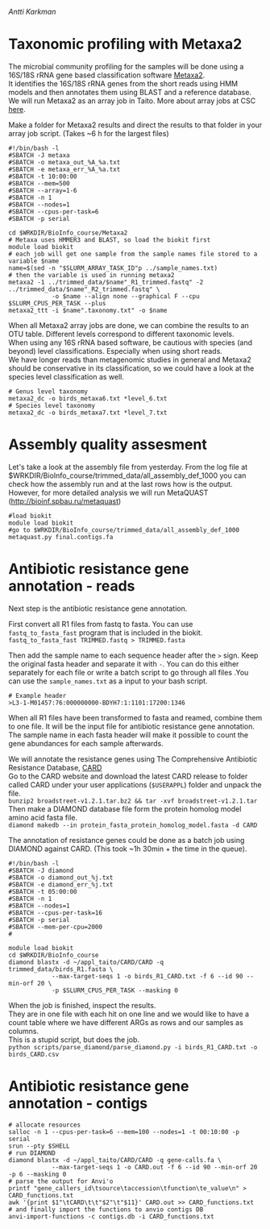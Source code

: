 *Antti Karkman*


# Taxonomic profiling with Metaxa2
The microbial community profiling for the samples will be done using a 16S/18S rRNA gene based classification software [Metaxa2](http://microbiology.se/software/metaxa2/).  
It identifies the 16S/18S rRNA genes from the short reads using HMM models and then annotates them using BLAST and a reference database.
We will run Metaxa2 as an array job in Taito. More about array jobs at CSC [here](https://research.csc.fi/taito-array-jobs).  

Make a folder for Metaxa2 results and direct the results to that folder in your array job script. (Takes ~6 h for the largest files)
```
#!/bin/bash -l
#SBATCH -J metaxa
#SBATCH -o metaxa_out_%A_%a.txt
#SBATCH -e metaxa_err_%A_%a.txt
#SBATCH -t 10:00:00
#SBATCH --mem=500
#SBATCH --array=1-6
#SBATCH -n 1
#SBATCH --nodes=1
#SBATCH --cpus-per-task=6
#SBATCH -p serial

cd $WRKDIR/BioInfo_course/Metaxa2
# Metaxa uses HMMER3 and BLAST, so load the biokit first
module load biokit
# each job will get one sample from the sample names file stored to a variable $name
name=$(sed -n "$SLURM_ARRAY_TASK_ID"p ../sample_names.txt)
# then the variable is used in running metaxa2
metaxa2 -1 ../trimmed_data/$name"_R1_trimmed.fastq" -2 ../trimmed_data/$name"_R2_trimmed.fastq" \
            -o $name --align none --graphical F --cpu $SLURM_CPUS_PER_TASK --plus
metaxa2_ttt -i $name".taxonomy.txt" -o $name
```

When all Metaxa2 array jobs are done, we can combine the results to an OTU table. Different levels correspond to different taxonomic levels.  
When using any 16S rRNA based software, be cautious with species (and beyond) level classifications. Especially when using short reads.  
We have longer reads than metagenomic studies in general and Metaxa2 should be conservative in its classification, so we could have a look at the species level classification as well.  
```
# Genus level taxonomy
metaxa2_dc -o birds_metaxa6.txt *level_6.txt
# Species level taxonomy
metaxa2_dc -o birds_metaxa7.txt *level_7.txt
```

# Assembly quality assesment
Let's take a look at the assembly file from yesterday. From the log file at $WRKDIR/BioInfo_course/trimmed_data/all_assembly_def_1000 you can check how the assembly run and at the last rows how is the output. However, for more detailed analysis we will run MetaQUAST (http://bioinf.spbau.ru/metaquast)
```
#load biokit
module load biokit
#go to $WRKDIR/BioInfo_course/trimmed_data/all_assembly_def_1000
metaquast.py final.contigs.fa
```


# Antibiotic resistance gene annotation - reads
Next step is the antibiotic resistance gene annotation.  

First convert all R1 files from fastq to fasta. You can use `fastq_to_fasta_fast` program that is included in the biokit.  
`fastq_to_fasta_fast TRIMMED.fastq > TRIMMED.fasta`  

Then add the sample name to each sequence header after the `>` sign. Keep the original fasta header and separate it with `-`. You can do this either separately for each file or write a batch script to go through all files .You can use the `sample_names.txt` as a input to your bash script.  
```
# Example header
>L3-1-M01457:76:000000000-BDYH7:1:1101:17200:1346
```

When all R1 files have been transformed to fasta and reamed, combine them to one file. It will be the input file for antibiotic resistance gene annotation. The sample name in each fasta header will make it possible to count the gene abundances for each sample afterwards.  

We will annotate the resistance genes using The Comprehensive Antibiotic Resistance Database, [CARD](https://card.mcmaster.ca)  
Go to the CARD website and download the latest CARD release to folder called CARD under your user applications (`$USERAPPL`) folder and unpack the file.  
`bunzip2 broadstreet-v1.2.1.tar.bz2 && tar -xvf broadstreet-v1.2.1.tar `
Then make a DIAMOND database file form the protein homolog model amino acid fasta file.  
`diamond makedb --in protein_fasta_protein_homolog_model.fasta -d CARD`

The annotation of resistance genes could be done as a batch job using DIAMOND against CARD. (This took ~1h 30min + the time in the queue).
```
#!/bin/bash -l
#SBATCH -J diamond
#SBATCH -o diamond_out_%j.txt
#SBATCH -e diamond_err_%j.txt
#SBATCH -t 05:00:00
#SBATCH -n 1
#SBATCH --nodes=1
#SBATCH --cpus-per-task=16
#SBATCH -p serial
#SBATCH --mem-per-cpu=2000
#

module load biokit
cd $WRKDIR/BioInfo_course
diamond blastx -d ~/appl_taito/CARD/CARD -q trimmed_data/birds_R1.fasta \
            --max-target-seqs 1 -o birds_R1_CARD.txt -f 6 --id 90 --min-orf 20 \
            -p $SLURM_CPUS_PER_TASK --masking 0
```

When the job is finished, inspect the results.  
They are in one file with each hit on one line and we would like to have a count table where we have different ARGs as rows and our samples as columns.  
This is a stupid script, but does the job.  
`python scripts/parse_diamond/parse_diamond.py -i birds_R1_CARD.txt -o birds_CARD.csv`

# Antibiotic resistance gene annotation - contigs
```
# allocate resources
salloc -n 1 --cpus-per-task=6 --mem=100 --nodes=1 -t 00:10:00 -p serial
srun --pty $SHELL
# run DIAMOND
diamond blastx -d ~/appl_taito/CARD/CARD -q gene-calls.fa \
            --max-target-seqs 1 -o CARD.out -f 6 --id 90 --min-orf 20 -p 6 --masking 0
# parse the output for Anvi'o  
printf "gene_callers_id\tsource\taccession\tfunction\te_value\n" > CARD_functions.txt
awk '{print $1"\tCARD\t\t"$2"\t"$11}' CARD.out >> CARD_functions.txt
# and finally import the functions to anvio contigs DB  
anvi-import-functions -c contigs.db -i CARD_functions.txt

